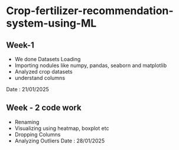 # Crop-fertilizer-recommendation-system-using-ML
## Week-1 
- We done Datasets Loading
- Importing nodules like numpy, pandas, seaborn and matplotlib
- Analyzed crop datasets
- understand columns

Date : 21/01/2025

## Week - 2 code work
-  Renaming
- Visualizing using heatmap, boxplot etc
- Dropping Columns
- Analyzing Outliers
Date : 28/01/2025
